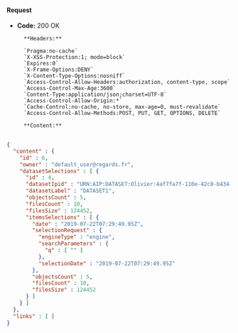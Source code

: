 #### Request

* **Code:** 200 OK

        **Headers:**

        `Pragma:no-cache`
        `X-XSS-Protection:1; mode=block`
        `Expires:0`
        `X-Frame-Options:DENY`
        `X-Content-Type-Options:nosniff`
        `Access-Control-Allow-Headers:authorization, content-type, scope`
        `Access-Control-Max-Age:3600`
        `Content-Type:application/json;charset=UTF-8`
        `Access-Control-Allow-Origin:*`
        `Cache-Control:no-cache, no-store, max-age=0, must-revalidate`
        `Access-Control-Allow-Methods:POST, PUT, GET, OPTIONS, DELETE`

        **Content:**

```json
    
{
  "content" : {
    "id" : 6,
    "owner" : "default_user@regards.fr",
    "datasetSelections" : [ {
      "id" : 4,
      "datasetIpid" : "URN:AIP:DATASET:Olivier:4af7fa7f-110e-42c8-b434-7c863c280548:V1",
      "datasetLabel" : "DATASET1",
      "objectsCount" : 5,
      "filesCount" : 10,
      "filesSize" : 124452,
      "itemsSelections" : [ {
        "date" : "2019-07-22T07:29:49.95Z",
        "selectionRequest" : {
          "engineType" : "engine",
          "searchParameters" : {
            "q" : [ "" ]
          },
          "selectionDate" : "2019-07-22T07:29:49.95Z"
        },
        "objectsCount" : 5,
        "filesCount" : 10,
        "filesSize" : 124452
      } ]
    } ]
  },
  "links" : [ ]
}
```
